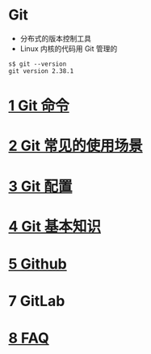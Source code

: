# Git

- 分布式的版本控制工具
- Linux 内核的代码用 Git 管理的

```
s$ git --version
git version 2.38.1
```

# [1 Git 命令](./1_git_command.md)

# [2 Git 常见的使用场景](./2_git_场景.md)

# [3 Git 配置](./3_git_configuration.md)

# [4 Git 基本知识](./4_git_basic.md)

# [5 Github](./6_Github.md)

# 7 GitLab

# [8 FAQ](./git_FAQ.md)
